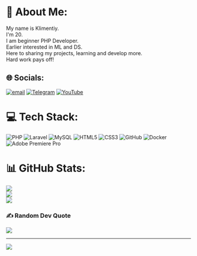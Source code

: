 # 💫 About Me:
My name is Klimentiy.<br>I'm 20.<br>I am beginner PHP Developer.<br>Earlier interested in ML and DS.<br>Here to sharing my projects, learning and develop more.<br>Hard work pays off!


## 🌐 Socials:
[![email](https://img.shields.io/badge/Email-D14836?logo=gmail&logoColor=white)](mailto:chanskiy777@mail.ru)
[![Telegram](https://img.shields.io/badge/Telegram-2CA5E0?logo=telegram&logoColor=white)](https://t.me/glzgng)
[![YouTube](https://img.shields.io/badge/YouTube-%23FF0000.svg?logo=YouTube&logoColor=white)](https://www.youtube.com/@tsunamicross1061)

# 💻 Tech Stack:
![PHP](https://img.shields.io/badge/php-%23777BB4.svg?style=for-the-badge&logo=php&logoColor=white) ![Laravel](https://img.shields.io/badge/laravel-%23FF2D20.svg?style=for-the-badge&logo=laravel&logoColor=white) ![MySQL](https://img.shields.io/badge/mysql-4479A1.svg?style=for-the-badge&logo=mysql&logoColor=white) ![HTML5](https://img.shields.io/badge/html5-%23E34F26.svg?style=for-the-badge&logo=html5&logoColor=white) ![CSS3](https://img.shields.io/badge/css3-%231572B6.svg?style=for-the-badge&logo=css3&logoColor=white) ![GitHub](https://img.shields.io/badge/github-%23121011.svg?style=for-the-badge&logo=github&logoColor=white)  ![Docker](https://img.shields.io/badge/docker-%230db7ed.svg?style=for-the-badge&logo=docker&logoColor=white) ![Adobe Premiere Pro](https://img.shields.io/badge/Adobe%20Premiere%20Pro-9999FF.svg?style=for-the-badge&logo=Adobe%20Premiere%20Pro&logoColor=white)
# 📊 GitHub Stats:
![](https://github-readme-stats.vercel.app/api?username=screwthecap1&theme=shadow_red&hide_border=false&include_all_commits=true&count_private=true)<br/>
![](https://nirzak-streak-stats.vercel.app/?user=screwthecap1&theme=shadow_red&hide_border=false)<br/>
![](https://github-readme-stats.vercel.app/api/top-langs/?username=screwthecap1&theme=shadow_red&hide_border=false&include_all_commits=true&count_private=true&layout=compact)

### ✍️ Random Dev Quote
![](https://quotes-github-readme.vercel.app/api?type=vetical&theme=dark)

---
[![](https://visitcount.itsvg.in/api?id=screwthecap1&icon=2&color=4)](https://visitcount.itsvg.in)

<!-- Proudly created with GPRM ( https://gprm.itsvg.in ) -->
